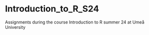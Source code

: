 # Introduction_to_R_S24
Assignments during the course Introduction to R summer 24 at Umeå University
